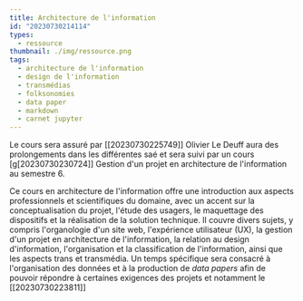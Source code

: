 ```yaml
---
title: Architecture de l'information
id: "20230730214114"
types:
  - ressource
thumbnail: ./img/ressource.png
tags:
  - architecture de l'information
  - design de l'information
  - transmédias
  - folksonomies
  - data paper
  - markdown
  - carnet jupyter
---
```

Le cours sera assuré par [[20230730225749]] Olivier Le Deuff aura des prolongements dans les différentes saé et sera suivi par un  cours  [g[20230730230724]] Gestion d'un projet en architecture de l'information au semestre 6.

Ce cours en architecture de l'information offre une introduction aux aspects professionnels et scientifiques du domaine, avec un accent sur la conceptualisation du projet, l'étude des usagers, le maquettage des dispositifs et la réalisation de la solution technique. Il couvre divers sujets, y compris l'organologie d'un site web, l'expérience utilisateur (UX), la gestion d'un projet en architecture de l'information, la relation au design d'information, l'organisation et la classification de l'information, ainsi que les aspects trans et transmédia.
Un temps spécifique sera consacré à l'organisation des données et à la production de *data papers* afin de pouvoir répondre à certaines exigences des projets et notamment le [[20230730223811]]